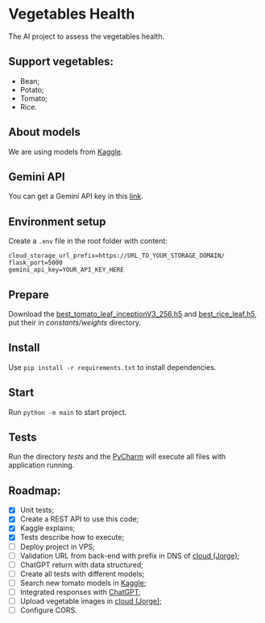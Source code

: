 # Vegetables Health
The AI project to assess the vegetables health.

## Support vegetables:
- Bean;
- Potato;
- Tomato;
- Rice.

## About models
We are using models from [Kaggle](https://www.kaggle.com).

## Gemini API
You can get a Gemini API key in this [link](https://ai.google.dev/gemini-api/docs/api-key?hl=pt-br).

## Environment setup
Create a `.env` file in the root folder with content:
```
cloud_storage_url_prefix=https://URL_TO_YOUR_STORAGE_DOMAIN/
flask_port=5000
gemini_api_key=YOUR_API_KEY_HERE
```

## Prepare
Download the [best_tomato_leaf_inceptionV3_256.h5](https://techwarriors-objectstorage-test.s3.us-south.cloud-object-storage.appdomain.cloud/best_tomato_leaf_inceptionV3_256.h5) and [best_rice_leaf.h5](https://techwarriors-objectstorage-test.s3.us-south.cloud-object-storage.appdomain.cloud/best_rice_leaf.h5), put their in _constants/weights_ directory.

## Install
Use `pip install -r requirements.txt` to install dependencies.

## Start
Run `python -m main` to start project.

## Tests
Run the directory _tests_ and the [PyCharm](https://www.jetbrains.com/pycharm) will execute all files with application running.

## Roadmap:
- [X] Unit tests;
- [X] Create a REST API to use this code;
- [X] Kaggle explains;
- [X] Tests describe how to execute;
- [ ] Deploy project in VPS;
- [ ] Validation URL from back-end with prefix in DNS of [cloud (Jorge)](https://cloud.ibm.com);
- [ ] ChatGPT return with data structured;
- [ ] Create all tests with different models;
- [ ] Search new tomato models in [Kaggle](https://www.kaggle.com);
- [ ] Integrated responses with [ChatGPT](https://chat.openai.com);
- [ ] Upload vegetable images in [cloud (Jorge)](https://cloud.ibm.com);
- [ ] Configure CORS.
